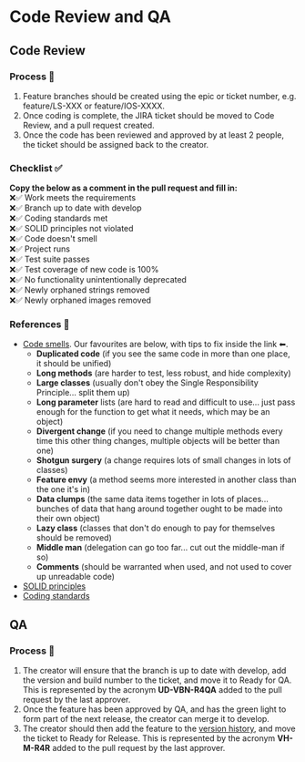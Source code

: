 # Code Review and QA

## Code Review
### Process 🔖
1. Feature branches should be created using the epic or ticket number, e.g. feature/LS-XXX or feature/IOS-XXXX.  
2. Once coding is complete, the JIRA ticket should be moved to Code Review, and a pull request created.  
3. Once the code has been reviewed and approved by at least 2 people, the ticket should be assigned back to the creator.

### Checklist ✅
**Copy the below as a comment in the pull request and fill in:**  
:x::white_check_mark: Work meets the requirements  
:x::white_check_mark: Branch up to date with develop  
:x::white_check_mark: Coding standards met  
:x::white_check_mark: SOLID principles not violated  
:x::white_check_mark: Code doesn't smell  
:x::white_check_mark: Project runs  
:x::white_check_mark: Test suite passes  
:x::white_check_mark: Test coverage of new code is 100%  
:x::white_check_mark: No functionality unintentionally deprecated  
:x::white_check_mark: Newly orphaned strings removed  
:x::white_check_mark: Newly orphaned images removed  

### References 📕
- [Code smells](codesmells.pdf). Our favourites are below, with tips to fix inside the link ⬅.
   - **Duplicated code** (if you see the same code in more than one place, it should be unified)
   - **Long methods** (are harder to test, less robust, and hide complexity)
   - **Large classes** (usually don't obey the Single Responsibility Principle... split them up)
   - **Long parameter** lists (are hard to read and difficult to use... just pass enough for the function to get what it needs, which may be an object)
   - **Divergent change** (if you need to change multiple methods every time this other thing changes, multiple objects will be better than one)
   - **Shotgun surgery** (a change requires lots of small changes in lots of classes)
   - **Feature envy** (a method seems more interested in another class than the one it's in)
   - **Data clumps** (the same data items together in lots of places... bunches of data that hang around together ought to be made into their own object)
   - **Lazy class** (classes that don't do enough to pay for themselves should be removed)
   - **Middle man** (delegation can go too far... cut out the middle-man if so)
   - **Comments** (should be warranted when used, and not used to cover up unreadable code)
- [SOLID principles](https://en.wikipedia.org/wiki/SOLID)
- [Coding standards](/etiquette/CODING_STANDARDS.md)

## QA
### Process 🔖
1. The creator will ensure that the branch is up to date with develop, add the version and build number to the ticket, and move it to Ready for QA. This is represented by the acronym **UD-VBN-R4QA** added to the pull request by the last approver.
2. Once the feature has been approved by QA, and has the green light to form part of the next release, the creator can merge it to develop.
3. The creator should then add the feature to the [version history](https://livestyled.atlassian.net/wiki/spaces/1LP/pages/103251969/iOS+Platform+Version+History), and move the ticket to Ready for Release. This is represented by the acronym **VH-M-R4R** added to the pull request by the last approver.